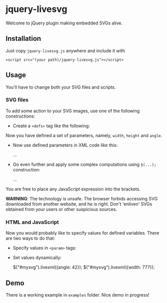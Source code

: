 # jquery-livesvg

Welcome to jQuery plugin making embedded SVGs alive.

## Installation

Just copy `jquery-livesvg.js` anywhere and include it with

    <script src="(your path)/jquery-livesvg.js"></script>


## Usage

You'll have to change both your SVG files and scripts.

### SVG files

To add some action to your SVG images, use one of the following constructions:

* Create a `<defs>` tag like the following:

    <defs>
      <ref id="width"  default="100"/>
      <ref id="height" default="100"/>
      <ref id="angle"  default="30.0"/>
    </defs>

Now you have defined a set of parameters, namely, `width`, `height` and `angle`.

* Now use defined parameters in XML code like this:

  <g transform="rotate(#angle)">
    ...
  </g>

* Go even further and apply some complex computations using `$(...);` construction:

  <g transform="rotate(#alpha $(#width/2); $(#height/2);)">
    ...
  </g>

You are free to place any JavaScript expression into the brackets.

**WARNING**: The technology is unsafe. The browser forbids accessing SVG
downloaded from another website, and he is right. Don't 'enliven' SVGs obtained
from your users or other suspicious sources.

### HTML and JavaScript

Now you would probably like to specify values for defined variables. There are
two ways to do that:

* Specify values in `<param>` tags:

  <object type="image/svg+xml" data="rectangle.svg">
    <param name="width"  value="177" /><!-- any values here -->
    <param name="height" value="108" />
  </object>

* Set values dynamically:

  $("#mysvg").livexml({angle: 42});
  $("#mysvg").livexml({width: 777});
  
## Demo

There is a working example in `examples` folder. Nice demo in progress!
